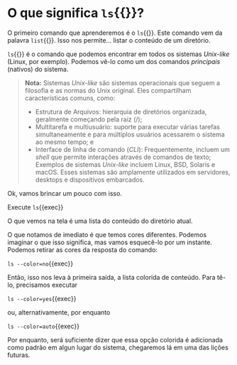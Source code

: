 # O que significa `ls`{{}}?

O primeiro comando que aprenderemos é o `ls`{{}}. Este comando vem da palavra `list`{{}}. Isso nos permite... listar o conteúdo de um diretório.

`ls`{{}} é o comando que podemos encontrar em todos os sistemas _Unix-like_ (Linux, por exemplo). Podemos vê-lo como um dos comandos _principais_ (nativos) do sistema.

> **Nota:** Sistemas _Unix-like_ são sistemas operacionais que seguem a filosofia e as normas do Unix original. Eles compartilham características comuns, como:
> - Estrutura de Arquivos: hierarquia de diretórios organizada, geralmente começando pela raiz (/);
> - Multitarefa e multiusuário: suporte para executar várias tarefas simultaneamente e para múltiplos usuários acessarem o sistema ao mesmo tempo; e
> - Interface de linha de comando (_CLI_): Frequentemente, incluem um _shell_ que permite interações através de comandos de texto;
> Exemplos de sistemas _Unix-like_ incluem Linux, BSD, Solaris e macOS. Esses sistemas são amplamente utilizados em servidores, desktops e dispositivos embarcados.

Ok, vamos brincar um pouco com isso.

Execute `ls`{{exec}}

O que vemos na tela é uma lista do conteúdo do diretório atual.

O que notamos de imediato é que temos cores diferentes. Podemos imaginar o que isso significa, mas vamos esquecê-lo por um instante. Podemos retirar as cores da resposta do comando:

`ls --color=no`{{exec}}

Então, isso nos leva à primeira saída, a lista colorida de conteúdo. Para tê-lo, precisamos executar

`ls --color=yes`{{exec}}

ou, alternativamente, por enquanto

`ls --color=auto`{{exec}}

Por enquanto, será suficiente dizer que essa opção colorida é adicionada como padrão em algun lugar do sistema, chegaremos lá em uma das lições futuras.